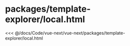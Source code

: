 # packages/template-explorer/local.html

<<< @/docs/Code/vue-next/vue-next/packages/template-explorer/local.html
